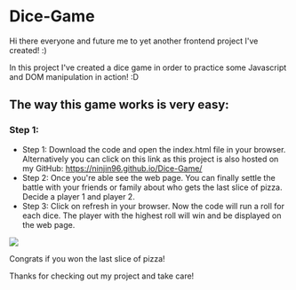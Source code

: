 # Dice-Game

Hi there everyone and future me to yet another frontend project I've created! :)

In this project I've created a dice game in order to practice some Javascript and DOM manipulation in action! :D

## The way this game works is very easy:
### Step 1:
- Step 1: Download the code and open the index.html file in your browser. Alternatively you can click on this link as this project is also hosted on my GitHub: https://ninjin96.github.io/Dice-Game/
- Step 2: Once you're able see the web page. You can finally settle the battle with your friends or family about who gets the last slice of pizza. Decide a player 1 and player 2.
- Step 3: Click on refresh in your browser. Now the code will run a roll for each dice. The player with the highest roll will win and be displayed on the web page.

[![](https://i.ibb.co/yPT9sLr/dice-game.png)](#)

Congrats if you won the last slice of pizza!

Thanks for checking out my project and take care!
